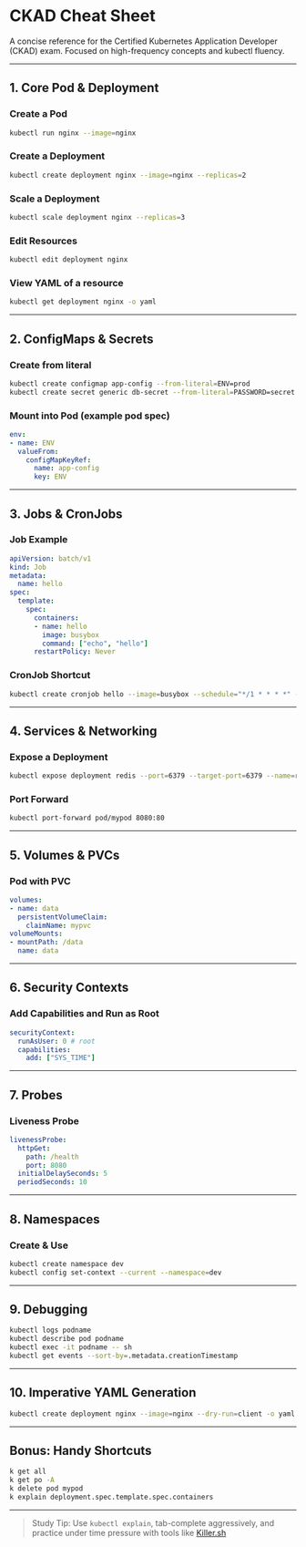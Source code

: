 # CKAD Cheat Sheet

A concise reference for the Certified Kubernetes Application Developer (CKAD) exam. Focused on high-frequency concepts and kubectl fluency.

---

## 1. Core Pod & Deployment

### Create a Pod

```bash
kubectl run nginx --image=nginx
```

### Create a Deployment

```bash
kubectl create deployment nginx --image=nginx --replicas=2
```

### Scale a Deployment

```bash
kubectl scale deployment nginx --replicas=3
```

### Edit Resources

```bash
kubectl edit deployment nginx
```

### View YAML of a resource

```bash
kubectl get deployment nginx -o yaml
```

---

## 2. ConfigMaps & Secrets

### Create from literal

```bash
kubectl create configmap app-config --from-literal=ENV=prod
kubectl create secret generic db-secret --from-literal=PASSWORD=secret
```

### Mount into Pod (example pod spec)

```yaml
env:
- name: ENV
  valueFrom:
    configMapKeyRef:
      name: app-config
      key: ENV
```

---

## 3. Jobs & CronJobs

### Job Example

```yaml
apiVersion: batch/v1
kind: Job
metadata:
  name: hello
spec:
  template:
    spec:
      containers:
      - name: hello
        image: busybox
        command: ["echo", "hello"]
      restartPolicy: Never
```

### CronJob Shortcut

```bash
kubectl create cronjob hello --image=busybox --schedule="*/1 * * * *" -- /bin/sh -c 'date; echo Hello'
```

---

## 4. Services & Networking

### Expose a Deployment

```bash
kubectl expose deployment redis --port=6379 --target-port=6379 --name=redis-service
```

### Port Forward

```bash
kubectl port-forward pod/mypod 8080:80
```

---

## 5. Volumes & PVCs

### Pod with PVC

```yaml
volumes:
- name: data
  persistentVolumeClaim:
    claimName: mypvc
volumeMounts:
- mountPath: /data
  name: data
```
---

## 6. Security Contexts

### Add Capabilities and Run as Root

```yaml
securityContext:
  runAsUser: 0 # root 
  capabilities:
    add: ["SYS_TIME"]
```

---

## 7. Probes

### Liveness Probe

```yaml
livenessProbe:
  httpGet:
    path: /health
    port: 8080
  initialDelaySeconds: 5
  periodSeconds: 10
```

---

## 8. Namespaces

### Create & Use

```bash
kubectl create namespace dev
kubectl config set-context --current --namespace=dev
```

---

## 9. Debugging

```bash
kubectl logs podname
kubectl describe pod podname
kubectl exec -it podname -- sh
kubectl get events --sort-by=.metadata.creationTimestamp
```

---

## 10. Imperative YAML Generation

```bash
kubectl create deployment nginx --image=nginx --dry-run=client -o yaml > nginx-deploy.yaml
```

---

## Bonus: Handy Shortcuts

```bash
k get all
k get po -A
k delete pod mypod
k explain deployment.spec.template.spec.containers
```

---

> Study Tip: Use `kubectl explain`, tab-complete aggressively, and practice under time pressure with tools like [Killer.sh](https://killer.sh)
